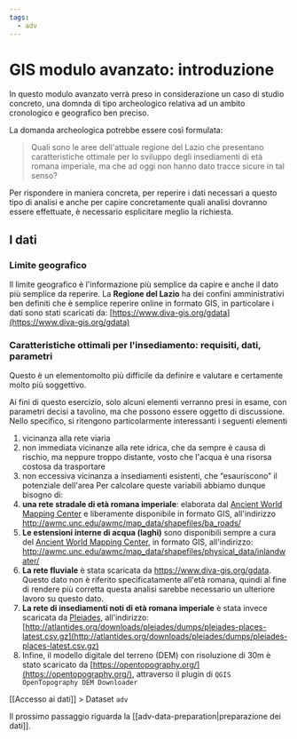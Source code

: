 ```yaml
---
tags:
  - adv
---
```

# GIS modulo avanzato: introduzione
In questo modulo avanzato verrà preso in considerazione un caso di studio concreto, una domnda di tipo archeologico relativa ad un ambito cronologico e geografico ben preciso.

La domanda archeologica potrebbe essere così formulata:
> Quali sono le aree dell'attuale regione del Lazio che presentano caratteristiche ottimale per lo sviluppo degli insediamenti di età romana imperiale, ma che ad oggi non hanno dato tracce sicure in tal senso?

Per rispondere in maniera concreta, per reperire i dati necessari a questo tipo di analisi e anche per capire concretamente quali analisi dovranno essere effettuate, è necessario esplicitare meglio la richiesta.
## I dati
### Limite geografico
Il limite geografico è l'informazione più semplice da capire e anche il dato più semplice da reperire. La **Regione del Lazio** ha dei confini amministrativi ben definiti che è semplice reperire online in formato GIS, in particolare i dati sono stati scaricati da: [https://www.diva-gis.org/gdata](https://www.diva-gis.org/gdata)
### Caratteristiche ottimali per l'insediamento: requisiti, dati, parametri
Questo è un elementomolto più difficile da definire e valutare e certamente molto più soggettivo.

Ai fini di questo esercizio, solo alcuni elementi verranno presi in esame, con parametri decisi a tavolino, ma che possono essere oggetto di discussione. Nello specifico, si ritengono particolarmente interessanti i seguenti elementi
1. vicinanza alla rete viaria
2. non immediata vicinanze alla rete idrica, che da sempre è causa di rischio, ma neppure troppo distante, vosto che l'acqua è una risorsa costosa da trasportare
3. non eccessiva vicinanza a insediamenti esistenti, che “esauriscono” il potenziale dell'area
Per calcolare queste variabili abbiamo dunque bisogno di:
1. **una rete stradale di età romana imperiale**: elaborata dal [Ancient World Mapping Center](http://awmc.unc.edu/wordpress/) e liberamente disponibile in formato GIS, all'indirizzo http://awmc.unc.edu/awmc/map_data/shapefiles/ba_roads/
2. **Le estensioni interne di acqua (laghi)** sono disponibili sempre a cura del [Ancient World Mapping Center](http://awmc.unc.edu/wordpress/), in formato GIS, all'indirizzo: http://awmc.unc.edu/awmc/map_data/shapefiles/physical_data/inlandwater/
3. **La rete fluviale** è stata scaricata da https://www.diva-gis.org/gdata. Questo dato non è riferito specificatamente all'età romana, quindi al fine di rendere più corretta questa analisi sarebbe necessario un ulteriore lavoro su questo dato.
5. **La rete di insediamenti noti di età romana imperiale** è stata invece scaricata da [Pleiades](https://pleiades.stoa.org/), all'indirizzo: [http://atlantides.org/downloads/pleiades/dumps/pleiades-places-latest.csv.gz](http://atlantides.org/downloads/pleiades/dumps/pleiades-places-latest.csv.gz)
6. Infine, il modello digitale del terreno (DEM) con risoluzione di 30m è stato scaricato da [https://opentopography.org/](https://opentopography.org/), attraverso il plugin di `QGIS OpenTopography DEM Downloader`

[[Accesso ai dati]] > Dataset `adv`

Il prossimo passaggio riguarda la [[adv-data-preparation|preparazione dei dati]].
